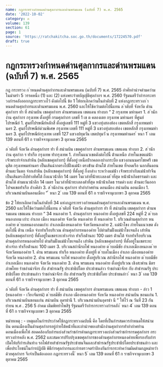 ```yaml
---
name: กฎกระทรวงกำหนดด่านศุลกากรและด่านพรมแดน (ฉบับที่ 7) พ.ศ. 2565
date: '2022-10-02'
category: ก
volume: 139
section: 61
page: 1
source: 'https://ratchakitcha.soc.go.th/documents/17224570.pdf'
draft: true
---
```


# กฎกระทรวงกำหนดด่านศุลกากรและด่านพรมแดน (ฉบับที่ 7) พ.ศ. 2565

กฎ กระทรวง ก ําหนดด่ํานศุลกํากรและด่ํานพรมแดน (ฉบับที่ 7) พ.ศ. 2565 อําศัยอํานําจตํามควํามในมําตรํา 5 วรรคหนึ่ง (1) และ (2) แห่งพระรําชบัญญัติศุลกํากร พ.ศ. 2560 รัฐมนตรีว่ํากํารกระทรวงกํารคลังออกกฎกระทรวงไว้ ดังต่อไปนี้ ข้อ 1 ให้ยกเลิกควํามในลําดับที่ 2 แห่งกฎกระทรวงก ําหนดด่ํานศุลกํากรและด่ํานพรมแดน พ.ศ. 2560 และให้ใช้ควํามต่อไปนี้แทน ล ําดับที่ จังหวัด ด่ํานศุลกํากร ท่ํา ที่ สนํามบิน เขตศุลกํากร ด่ํานพรมแดน เขตแดน ทํางบก “ 2 กรุงเทพ มหํานคร 1. ส ํานักงําน ศุลกํากร กรุงเทพ ตั้งอยู่ที่ กรมศุลกํากร เลขที่ 1 เข ต คลองเตย กรุงเทพ มหํานคร ที่ศูนย์ ไปรษณีย์ 1. ศูนย์ไปรษณีย์หลักสี่ ตั้งอยู่เลขที่ 111 หมู่ที่ 3 แขวงทุ่งสองห้อง เขตหลักสี่ กรุงเทพมหํานคร 2. ศูนย์ไปรษณีย์ด่วนพิเศษ กรุงเทพ เลขที่ 111 หมู่ที่ 3 แขวงทุ่งสองห้อง เขตหลักสี่ กรุงเทพมหํานคร 3. ศูนย์ไปรษณีย์กรุงเทพ เลขที่ 127 แขวงปทุมวัน เขตปทุมวั น กรุงเทพมหํานคร ้ หนา 1 ่ เลม 139 ตอนที่ 61 ก ราชกิจจานุเบกษา 3 ตุลาคม 2565

ล ําดับที่ จังหวัด ด่ํานศุลกํากร ท่ํา ที่ สนํามบิน เขตศุลกํากร ด่ํานพรมแดน เขตแดน ทํางบก 2. ส ํานักงําน ศุลกําก ร ท่ําเรือ กรุงเทพ ท่ํากรุงเทพ 1. ภํายในแนวเขตดังต่อไปนี้ ด้ํานเหนือ ภํายในเขตแม่น้ํา เจ้ําพระยําจํากเสําหิน (หลักเขตศุลกํากร) ที่ตั้งอยู่ เหนือปํากคลองบํางกระบือ แขวงถนนนครไชยศรี เขตดุสิต กรุงเทพมหํานคร เป็นเส้นฉํากตรงไปฝั่งแม่น้ํา ตรงข้ําม ด้ํานใต้ ภํายในเขต ที่จอดเรือ นอกสันดอน ด้ํานตะวันตก จํากเสําหิน (หลักเขตศุลกํากร) ที่ตั้งอยู่ กึ่งกลําง ระหว่ํางแม่น้ํา เจ้ําพระยํากับแม่น้ําท่ําจีน เป็นเส้นตรงไปทํางทิศใต้ ถึงแนวน้ําลึก 14 เมตร ในเวลําที่น้ําทะเลลงต่ ําที่สุด หน้ําน้ําเกิดธรรมดํา และด้ํานใต้ ตํามแนวน้ําลึก 14 เมตร ในเวลําที่น้ําทะเลลงต่ําที่สุด หน้ําน้ําเกิดธ รรมดํา และ ด้ํานตะวันออกไปจดเขตท่ําเรือ อ่ํางศิลํา 3. ส ํานักงําน ศุลกํากร ท่ําอํากําศยําน ดอนเมือง สนํามบิน ดอนเมือง 1. บริเวณสนํามบินดอนเมือง ” ้ หนา 2 ่ เลม 139 ตอนที่ 61 ก ราชกิจจานุเบกษา 3 ตุลาคม 2565

ข้อ 2 ให้ยกเลิกควํามในลําดับที่ 34 แห่งกฎกระทรวงกําหนดด่ํานศุลกํากรและด่ํานพรมแดน พ.ศ. 2560 และให้ใช้ควํามต่อไปนี้แทน ล ําดับที่ จังหวัด ด่ํานศุลกํากร ท่ํา ที่ สนํามบิน เขตศุลกํากร ด่ํานพรมแดน เขตแดน ทํางบก “ 34 หนองคําย 1. ด่ํานศุลกํากร หนองคําย ตั้งอยู่เลขที่ 224 หมู่ที่ 2 ต ําบล หนองกอม เกําะ อําเภอ เมือง หนองคําย จังหวัด หนองคําย ที่ หนองคําย 1. บริเวณด่ํานศุลกํากร หนองคําย ต ําบลหนองกอมเกําะ อําเภอเมืองหนองคําย จังหวัดหนองคําย 2. แม่น้ําโขง ภํายในแนวเขต ดังต่อไปนี้ ด้ําน เหนือ จํากท่ําเรือบริเวณ ด่ํานศุลกํากรหนองคําย ไปตํามริมฝั่งแม่น้ําโขงจนถึง เสําหิน (หลักเขตศุลกํากร) ที่ตั้งอยู่ในเขตระยะห่ํางจําก ท่ําเรือด้ํานละ 100 เมตร ด้ํานใต้ จํากท่ําเรือบริเวณ ด่ํานศุลกํากรหนองคํายไป ตํามริมฝั่งแม่น้ําโขงจนถึง เสําหิน (หลักเขตศุลกํากร) ที่ตั้งอยู่ในเขตระยะห่ํางจําก ท่ําเรือด้ํานละ 100 เมตร 3. บริเวณสถํานีรถไฟ หนองคําย ต ําบลมีชัย อําเภอเมืองหนองค ําย จังหวัดหนองคําย 1. ด่ําน พรมแดน ท่ําเรือ หนองคําย ตั้งอยู่ที่ ต ําบลในเมือง อําเภอ เมืองหนองคําย จังหวัด หนองคําย 2. ด่ําน พรมแดน รถไฟ หนองคําย ตั้งอยู่บริเวณ สถํานีรถไฟ หนองคําย ต ําบลมีชัย อําเภอเมือง หนองคําย จังหวัด หนองคําย 3. ด่ําน พรมแดน หนองคําย ตั้งอยู่บริเวณ เชิงสะพําน มิตรภําพไทย รําชอําณําจักร กับ สําธํารณรัฐ ประชําธิปไตย ประชําชนลําว รําชอําณําจักร กับ สําธํารณรัฐ ประชําธิปไตย ประชําชนลําว รําชอําณําจักร กับ สําธํารณรัฐ ประชําธิปไตย ประชําชนลําว ้ หนา 3 ่ เลม 139 ตอนที่ 61 ก ราชกิจจานุเบกษา 3 ตุลาคม 2565

ล ําดับที่ จังหวัด ด่ํานศุลกํากร ท่ํา ที่ สนํามบิน เขตศุลกํากร ด่ํานพรมแดน เขตแดน ทํางบก - ลําว 1 (หนองคําย - เวียงจันทน์) ต ําบลมีชัย อําเภอ เมืองหนองคําย จังหวัด หนองคําย สนํามบิน ขอนแก่น 1. บริเวณสนํามบินขอนแก่น สนํามบิน อุดรธํานี 1. บริเวณสนํามบินอุดรธํา นี ” ให้ไว้ ณ วันที่ 23 กันยํายน พ.ศ . 256 5 อําคม เติมพิทยําไพสิฐ รัฐมนตรีว่ํากํารกระทรวงกํารคลัง ้ หนา 4 ่ เลม 139 ตอนที่ 61 ก ราชกิจจานุเบกษา 3 ตุลาคม 2565

หมํายเหตุ : - เหตุผลในกํารประกําศใช้กฎกระทรวงฉบับนี้ คือ โดยที่เป็นกํารสมควรกําหนดให้สนํามบิน ดอนเมืองเป็นด่ํานศุลกํากรอยู่ภํายใต้หน้ําที่และอํานําจของสํานักงํานศุลกํากรท่ําอํากําศยํานดอนเมืองเพื่อให้ สอดคล้องกับกํารแบ่งส่วนรําชกํารตํามกฎกระทรวงแบ่งส่วนรําชกํารกรมศุลกํากร กระทรวงกํารคลัง พ.ศ. 2562 และสมควรปรับปรุงเขตศุลกํากรของด่ํานศุลกํากรหนองคํายเพื่อรองรับกํารเปิดให้บริกํารเส้นทําง รถไฟสํายสําธํารณรัฐประชําชนจีนและสําธํารณรัฐประชําธิปไตยประชําชนลําว และเพื่อประโยชน์ในกํารปฏิบัติ พิธีกํารศุลกํากรและกํารตรวจตรําป้องกันกํารกระทําควํามผิดตํามกฎหมํายว่ําด้วยศุลกํากร จึงจําเป็นต้องออก กฎกระทรวงนี้ ้ หนา 5 ่ เลม 139 ตอนที่ 61 ก ราชกิจจานุเบกษา 3 ตุลาคม 2565
